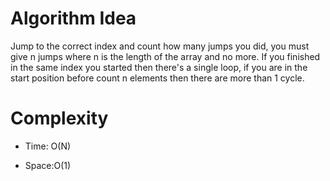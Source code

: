 # Algorithm Idea

Jump to the correct index and count how many jumps you did, you must give n jumps where n is the length of the array and no more. If you finished in the same index you started then there's a single loop, if you are in the start position before count n elements then there are more than 1 cycle.

# Complexity

- Time: O(N)

- Space:O(1)

